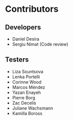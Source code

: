 # Contributors
## Developers
- Daniel Desira
- Sergiu Nimat (Code review)

## Testers
- Liza Sountsova
- Lenka Portelli
- Corinne Wood
- Marcos Méndez
- Yazan Enayeh
- Pierre Borg
- Zac Decelis
- Juliane Wachsmann
- Kamilla Boross

